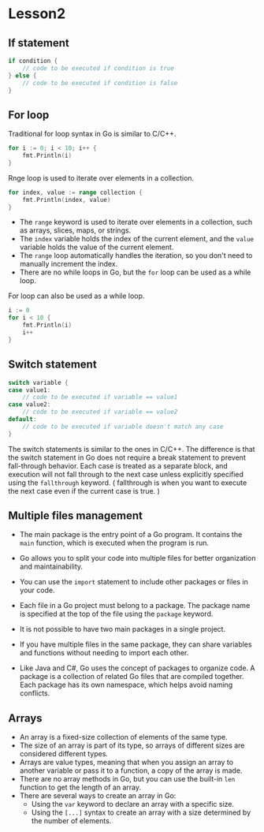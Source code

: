 # Lesson2

## If statement

```go
if condition {
    // code to be executed if condition is true
} else {
    // code to be executed if condition is false
}
```

## For loop

Traditional for loop syntax in Go is similar to C/C++.

```go
for i := 0; i < 10; i++ {
    fmt.Println(i)
}
```

Rnge loop is used to iterate over elements in a collection.

```go
for index, value := range collection {
    fmt.Println(index, value)
}
```

- The `range` keyword is used to iterate over elements in a collection, such as arrays, slices, maps, or strings.
- The `index` variable holds the index of the current element, and the `value` variable holds the value of the current element.
- The `range` loop automatically handles the iteration, so you don't need to manually increment the index.
- There are no while loops in Go, but the `for` loop can be used as a while loop.

For loop can also be used as a while loop.

```go
i := 0
for i < 10 {
    fmt.Println(i)
    i++
}
```

## Switch statement

```go
switch variable {
case value1:
    // code to be executed if variable == value1
case value2:
    // code to be executed if variable == value2
default:
    // code to be executed if variable doesn't match any case
}
```

The switch statements is similar to the ones in C/C++. The difference is that the switch statement in Go does not require a break statement to prevent fall-through behavior. Each case is treated as a separate block, and execution will not fall through to the next case unless explicitly specified using the `fallthrough` keyword.
( fallthrough is when you want to execute the next case even if the current case is true. )

## Multiple files management

- The main package is the entry point of a Go program. It contains the `main` function, which is executed when the program is run.

- Go allows you to split your code into multiple files for better organization and maintainability.

- You can use the `import` statement to include other packages or files in your code.

- Each file in a Go project must belong to a package. The package name is specified at the top of the file using the `package` keyword.

- It is not possible to have two main packages in a single project.
- If you have multiple files in the same package, they can share variables and functions without needing to import each other.
- Like Java and C#, Go uses the concept of packages to organize code. A package is a collection of related Go files that are compiled together. Each package has its own namespace, which helps avoid naming conflicts.

## Arrays

- An array is a fixed-size collection of elements of the same type.
- The size of an array is part of its type, so arrays of different sizes are considered different types.
- Arrays are value types, meaning that when you assign an array to another variable or pass it to a function, a copy of the array is made.
- There are no array methods in Go, but you can use the built-in `len` function to get the length of an array.
- There are several ways to create an array in Go:
  - Using the `var` keyword to declare an array with a specific size.
  - Using the `[...]` syntax to create an array with a size determined by the number of elements.
